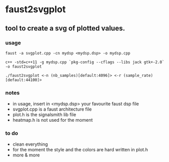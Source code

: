 # faust2svgplot
## tool to create a svg of plotted values.

### usage
```
faust -a svgplot.cpp -cn mydsp <mydsp.dsp> -o mydsp.cpp

c++ -std=c++11 -g mydsp.cpp `pkg-config --cflags --libs jack gtk+-2.0` -o faust2svgplot

./faust2svgplot <-n (nb_samples)[default:4096]> <-r (sample_rate)[default:44100]>
```

### notes
* in usage, insert in <mydsp.dsp> your favourite faust dsp file
* svgplot.cpp is a faust architecture file
* plot.h is the signalsmith lib file
* heatmap.h is not used for the moment

### to do
* clean everything
* for the moment the style and the colors are hard written in plot.h
* more & more
